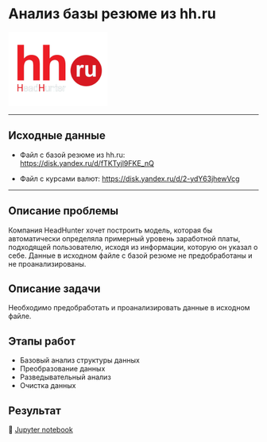# Анализ базы резюме из hh.ru

<img src='img/hhout.png' width=200>

___
## Исходные данные
 - Файл с базой резюме из hh.ru:  https://disk.yandex.ru/d/fTKTyjl9FKE_nQ

 - Файл с курсами валют: https://disk.yandex.ru/d/2-ydY63jhewVcg
___
## Описание проблемы
Компания HeadHunter хочет построить модель, которая бы автоматически определяла примерный уровень заработной платы, подходящей пользователю, исходя из информации, которую он указал о себе. Данные в исходном файле с базой резюме не предобработаны и не проанализированы.
## Описание задачи
Необходимо предобработать и проанализировать данные в исходном файле.
## Этапы работ
- Базовый анализ структуры данных
- Преобразование данных
- Разведывательный анализ
- Очистка данных
## Результат
:scroll: [Jupyter notebook](https://github.com/NazarovMichail/Data-Analysis/blob/master/HH%20Analysis/HW-3%20%D0%90%D0%BD%D0%B0%D0%BB%D0%B8%D0%B7%20%D1%80%D0%B5%D0%B7%D1%8E%D0%BC%D0%B5%20%D0%B8%D0%B7%20HH.ru.ipynb)
